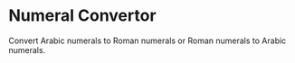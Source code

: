 # Numeral Convertor

Convert Arabic numerals to Roman numerals or Roman numerals to Arabic numerals.
